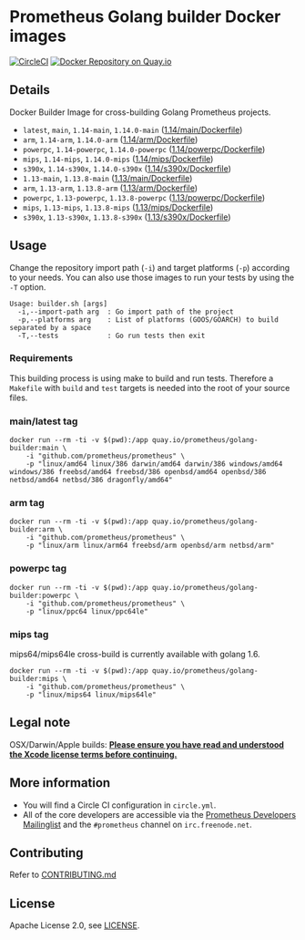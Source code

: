 # Prometheus Golang builder Docker images

[![CircleCI](https://circleci.com/gh/prometheus/golang-builder/tree/master.svg?style=shield)][circleci]
[![Docker Repository on Quay.io](https://quay.io/repository/prometheus/golang-builder/status)][quayio]

## Details

Docker Builder Image for cross-building Golang Prometheus projects.

- `latest`, `main`, `1.14-main`, `1.14.0-main` ([1.14/main/Dockerfile](1.14/main/Dockerfile))
- `arm`, `1.14-arm`, `1.14.0-arm` ([1.14/arm/Dockerfile](1.14/arm/Dockerfile))
- `powerpc`, `1.14-powerpc`, `1.14.0-powerpc` ([1.14/powerpc/Dockerfile](1.14/powerpc/Dockerfile))
- `mips`, `1.14-mips`, `1.14.0-mips` ([1.14/mips/Dockerfile](1.14/mips/Dockerfile))
- `s390x`, `1.14-s390x`, `1.14.0-s390x` ([1.14/s390x/Dockerfile](1.14/s390x/Dockerfile))
- `1.13-main`, `1.13.8-main` ([1.13/main/Dockerfile](1.13/main/Dockerfile))
- `arm`, `1.13-arm`, `1.13.8-arm` ([1.13/arm/Dockerfile](1.13/arm/Dockerfile))
- `powerpc`, `1.13-powerpc`, `1.13.8-powerpc` ([1.13/powerpc/Dockerfile](1.13/powerpc/Dockerfile))
- `mips`, `1.13-mips`, `1.13.8-mips` ([1.13/mips/Dockerfile](1.13/mips/Dockerfile))
- `s390x`, `1.13-s390x`, `1.13.8-s390x` ([1.13/s390x/Dockerfile](1.13/s390x/Dockerfile))

## Usage

Change the repository import path (`-i`) and target platforms (`-p`) according to your needs.
You can also use those images to run your tests by using the `-T` option.

```
Usage: builder.sh [args]
  -i,--import-path arg  : Go import path of the project
  -p,--platforms arg    : List of platforms (GOOS/GOARCH) to build separated by a space
  -T,--tests            : Go run tests then exit
```

### Requirements

This building process is using make to build and run tests.
Therefore a `Makefile` with `build` and `test` targets is needed into the root of your source files.

### main/latest tag

```
docker run --rm -ti -v $(pwd):/app quay.io/prometheus/golang-builder:main \
    -i "github.com/prometheus/prometheus" \
    -p "linux/amd64 linux/386 darwin/amd64 darwin/386 windows/amd64 windows/386 freebsd/amd64 freebsd/386 openbsd/amd64 openbsd/386 netbsd/amd64 netbsd/386 dragonfly/amd64"
```

### arm tag

```
docker run --rm -ti -v $(pwd):/app quay.io/prometheus/golang-builder:arm \
    -i "github.com/prometheus/prometheus" \
    -p "linux/arm linux/arm64 freebsd/arm openbsd/arm netbsd/arm"
```

### powerpc tag

```
docker run --rm -ti -v $(pwd):/app quay.io/prometheus/golang-builder:powerpc \
    -i "github.com/prometheus/prometheus" \
    -p "linux/ppc64 linux/ppc64le"
```

### mips tag

mips64/mips64le cross-build is currently available with golang 1.6.

```
docker run --rm -ti -v $(pwd):/app quay.io/prometheus/golang-builder:mips \
    -i "github.com/prometheus/prometheus" \
    -p "linux/mips64 linux/mips64le"
```

## Legal note

OSX/Darwin/Apple builds:
**[Please ensure you have read and understood the Xcode license
   terms before continuing.](https://www.apple.com/legal/sla/docs/xcode.pdf)**

## More information

  * You will find a Circle CI configuration in `circle.yml`.
  * All of the core developers are accessible via the [Prometheus Developers Mailinglist](https://groups.google.com/forum/?fromgroups#!forum/prometheus-developers) and the `#prometheus` channel on `irc.freenode.net`.

## Contributing

Refer to [CONTRIBUTING.md](CONTRIBUTING.md)

## License

Apache License 2.0, see [LICENSE](LICENSE).

[quayio]: https://quay.io/repository/prometheus/golang-builder
[circleci]: https://circleci.com/gh/prometheus/golang-builder

